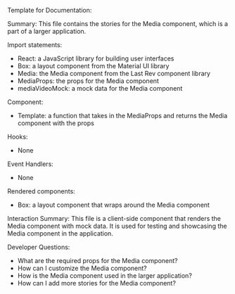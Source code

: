 Template for Documentation:

Summary:
This file contains the stories for the Media component, which is a part of a larger application.

Import statements:
- React: a JavaScript library for building user interfaces
- Box: a layout component from the Material UI library
- Media: the Media component from the Last Rev component library
- MediaProps: the props for the Media component
- mediaVideoMock: a mock data for the Media component

Component:
- Template: a function that takes in the MediaProps and returns the Media component with the props

Hooks:
- None

Event Handlers:
- None

Rendered components:
- Box: a layout component that wraps around the Media component

Interaction Summary:
This file is a client-side component that renders the Media component with mock data. It is used for testing and showcasing the Media component in the application.

Developer Questions:
- What are the required props for the Media component?
- How can I customize the Media component?
- How is the Media component used in the larger application?
- How can I add more stories for the Media component?